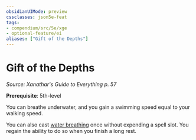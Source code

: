```yaml
---
obsidianUIMode: preview
cssclasses: json5e-feat
tags:
- compendium/src/5e/xge
- optional-feature/ei
aliases: ["Gift of the Depths"]
---
```

# Gift of the Depths
*Source: Xanathar's Guide to Everything p. 57*  

**Prerequisite**: 5th-level

You can breathe underwater, and you gain a swimming speed equal to your walking speed.

You can also cast [water breathing](/2-Mechanics/CLI/spells/water-breathing.md) once without expending a spell slot. You regain the ability to do so when you finish a long rest.